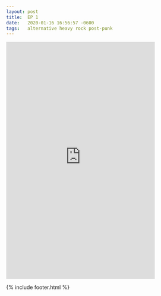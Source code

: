 ```yaml
---
layout: post
title:  EP 1
date:   2020-01-16 16:56:57 -0600
tags:   alternative heavy rock post-punk
---
```



<iframe style="border: 0; width: 400px; height: 638px;" src="https://bandcamp.com/EmbeddedPlayer/album=2065207884/size=large/bgcol=ffffff/linkcol=0687f5/transparent=true/" seamless><a href="http://elementaj.bandcamp.com/album/ep-1">EP 1 by Elementaj</a></iframe>

{% include footer.html %}

